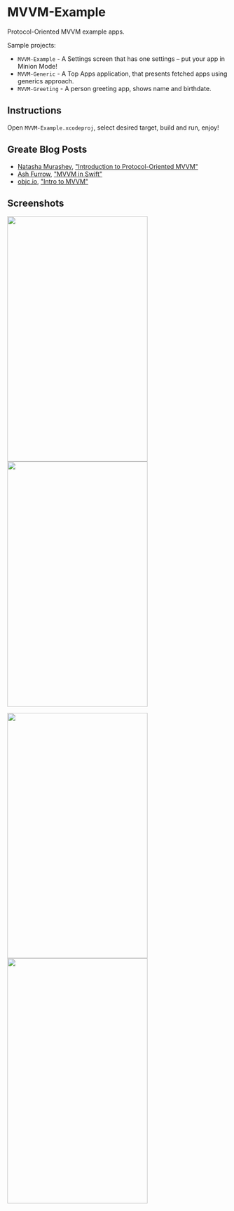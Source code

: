 # MVVM-Example

Protocol-Oriented MVVM example apps.

Sample projects:
* `MVVM-Example`  - A Settings screen that has one settings – put your app in Minion Mode!
* `MVVM-Generic`  - A Top Apps application, that presents fetched apps using generics approach.
* `MVVM-Greeting` - A person greeting app, shows name and birthdate.

## Instructions 
Open `MVVM-Example.xcodeproj`, select desired target, build and run, enjoy!

## Greate Blog Posts
* [Natasha Murashev](https://www.natashatherobot.com/), ["Introduction to Protocol-Oriented MVVM"](https://realm.io/news/doios-natasha-murashev-protocol-oriented-mvvm/)
* [Ash Furrow](http://artsy.github.io/), ["MVVM in Swift"](http://artsy.github.io/blog/2015/09/24/mvvm-in-swift/)
* [objc.io](https://www.objc.io/), ["Intro to MVVM"](https://www.objc.io/issues/13-architecture/mvvm/)

## Screenshots

<img src="https://github.com/vanyaland/MVVM-Example/blob/master/resources/images/mvvm-example-minion.png"
width="320" height="560">
<img src="https://github.com/vanyaland/MVVM-Example/blob/master/resources/images/mvvm-greeting.png"
width="320" height="560">

<img src="https://github.com/vanyaland/MVVM-Example/blob/master/resources/images/mvvm-generic-apps-list.png"
width="320" height="560">
<img src="https://github.com/vanyaland/MVVM-Example/blob/master/resources/images/mvvm-generic-detail.png"
width="320" height="560">

